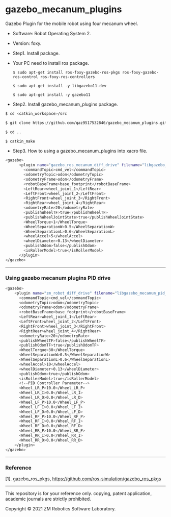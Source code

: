 # gazebo_mecanum_plugins

Gazebo Plugin for the mobile robot using four mecanum wheel. 

- Software: Robot Operating System 2.

- Version: foxy.

-  Step1. Install package.

- Your PC need to install ros package.

  ``` $ sudo apt-get install ros-foxy-gazebo-ros-pkgs ros-foxy-gazebo-ros-control ros-foxy-ros-controllers ```

  ``` $ sudo apt-get install -y libgazebo11-dev ```
    
  ``` $ sudo apt-get install -y gazebo11 ```

    
- Step2. Install gazebo_mecanum_plugins package.

``` bash
$ cd <catkin_workspace>/src
```

``` bash
$ git clone https://github.com/qaz9517532846/gazebo_mecanum_plugins.git
```

``` bash
$ cd ..
```

``` bash
$ catkin_make
```

- Step3. How to using a gazebo_mecanum_plugins into xacro file.

``` bash
<gazebo>
      <plugin name="gazebo_ros_mecanum_diff_drive" filename="libgazebo_ros_mecanum_diff_drive.so">
        <commandTopic>cmd_vel</commandTopic>
        <odometryTopic>odom</odometryTopic>
        <odometryFrame>odom</odometryFrame>
        <robotBaseFrame>base_footprint</robotBaseFrame>
        <LeftRear>wheel_joint_1</LeftRear>
        <LeftFront>wheel_joint_2</LeftFront>
        <RightFront>wheel_joint_3</RightFront>
        <RightRear>wheel_joint_4</RightRear>
        <odometryRate>20</odometryRate>      
        <publishWheelTF>true</publishWheelTF>
        <publishWheelJointState>true</publishWheelJointState>
        <WheelTorque>1</WheelTorque>
        <WheelSeparationW>0.5</WheelSeparationW>
        <WheelSeparationL>0.6</WheelSeparationL>
        <wheelAccel>5</wheelAccel>
        <wheelDiameter>0.13</wheelDiameter>
        <publishOdom>false</publishOdom>
        <isRollerModel>true</isRollerModel>
      </plugin>
</gazebo>
```

------

### Using gazebo mecanum plugins PID drive

``` bash
<gazebo>
    <plugin name="zm_robot_diff_drive" filename="libgazebo_mecanum_pid_drive.so">
      <commandTopic>cmd_vel</commandTopic>
      <odometryTopic>odom</odometryTopic>
      <odometryFrame>odom</odometryFrame>
      <robotBaseFrame>base_footprint</robotBaseFrame>
      <LeftRear>wheel_joint_1</LeftRear>
      <LeftFront>wheel_joint_2</LeftFront>
      <RightFront>wheel_joint_3</RightFront>
      <RightRear>wheel_joint_4</RightRear>
      <odometryRate>20</odometryRate>      
      <publishWheelTF>false</publishWheelTF>
      <publishOdomTF>true</publishOdomTF>
      <WheelTorque>30</WheelTorque>
      <WheelSeparationW>0.5</WheelSeparationW>
      <WheelSeparationL>0.6</WheelSeparationL>
      <wheelAccel>10</wheelAccel>
      <wheelDiameter>0.13</wheelDiameter>
      <publishOdom>true</publishOdom>
      <isRollerModel>true</isRollerModel>
      <!--PID Controller Parameter-->
      <Wheel_LR_P>10.0</Wheel_LR_P>
      <Wheel_LR_I>0.0</Wheel_LR_I>
      <Wheel_LR_D>0.0</Wheel_LR_D>
      <Wheel_LF_P>10.0</Wheel_LF_P>
      <Wheel_LF_I>0.0</Wheel_LF_I>
      <Wheel_LF_D>0.0</Wheel_LF_D>
      <Wheel_RF_P>10.0</Wheel_RF_P>
      <Wheel_RF_I>0.0</Wheel_RF_I>
      <Wheel_RF_D>0.0</Wheel_RF_D>
      <Wheel_RR_P>10.0</Wheel_RR_P>
      <Wheel_RR_I>0.0</Wheel_RR_I>
      <Wheel_RR_D>0.0</Wheel_RR_D>
    </plugin>
</gazebo>
```

------

### Reference

[1]. gazebo_ros_pkgs, https://github.com/ros-simulation/gazebo_ros_pkgs

------

This repository is for your reference only. copying, patent application, academic journals are strictly prohibited.

Copyright © 2021 ZM Robotics Software Laboratory.
